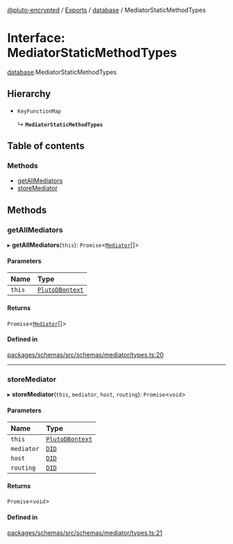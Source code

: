 [@pluto-encrypted](../README.md) / [Exports](../modules.md) / [database](../modules/database-1.md) / MediatorStaticMethodTypes

# Interface: MediatorStaticMethodTypes

[database](../modules/database-1.md).MediatorStaticMethodTypes

## Hierarchy

- `KeyFunctionMap`

  ↳ **`MediatorStaticMethodTypes`**

## Table of contents

### Methods

- [getAllMediators](database-1.MediatorStaticMethodTypes.md#getallmediators)
- [storeMediator](database-1.MediatorStaticMethodTypes.md#storemediator)

## Methods

### getAllMediators

▸ **getAllMediators**(`this`): `Promise`\<[`Mediator`](database-1.WALLET_SDK_DOMAIN.Mediator.md)[]\>

#### Parameters

| Name | Type |
| :------ | :------ |
| `this` | [`PlutoDBontext`](../modules/database-1.md#plutodbontext) |

#### Returns

`Promise`\<[`Mediator`](database-1.WALLET_SDK_DOMAIN.Mediator.md)[]\>

#### Defined in

[packages/schemas/src/schemas/mediator/types.ts:20](https://github.com/atala-community-projects/pluto-encrypted/blob/054e08f/packages/schemas/src/schemas/mediator/types.ts#L20)

___

### storeMediator

▸ **storeMediator**(`this`, `mediator`, `host`, `routing`): `Promise`\<`void`\>

#### Parameters

| Name | Type |
| :------ | :------ |
| `this` | [`PlutoDBontext`](../modules/database-1.md#plutodbontext) |
| `mediator` | [`DID`](../classes/database-1.WALLET_SDK_DOMAIN.DID.md) |
| `host` | [`DID`](../classes/database-1.WALLET_SDK_DOMAIN.DID.md) |
| `routing` | [`DID`](../classes/database-1.WALLET_SDK_DOMAIN.DID.md) |

#### Returns

`Promise`\<`void`\>

#### Defined in

[packages/schemas/src/schemas/mediator/types.ts:21](https://github.com/atala-community-projects/pluto-encrypted/blob/054e08f/packages/schemas/src/schemas/mediator/types.ts#L21)
